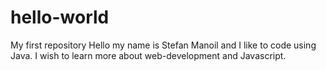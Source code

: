 # hello-world
My first repository
Hello my name is Stefan Manoil and I like to code using Java.
I wish to learn more about web-development and Javascript.
